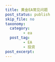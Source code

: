 ```yaml
---
title: 黄金EA常见问题
post_status: publish
skip_file: no
taxonomy:
  category:
        - ea
  post_tag:
        - EA
        - 投资
post_excerpt: 
---
```

